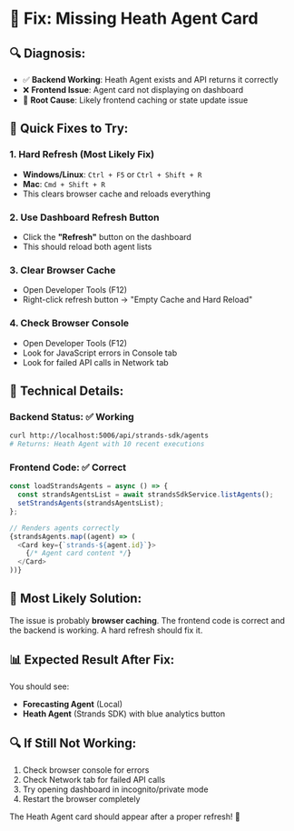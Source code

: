 # 🔧 Fix: Missing Heath Agent Card

## 🔍 **Diagnosis:**
- ✅ **Backend Working**: Heath Agent exists and API returns it correctly
- ❌ **Frontend Issue**: Agent card not displaying on dashboard
- 🎯 **Root Cause**: Likely frontend caching or state update issue

## 🚀 **Quick Fixes to Try:**

### 1. **Hard Refresh (Most Likely Fix)**
- **Windows/Linux**: `Ctrl + F5` or `Ctrl + Shift + R`
- **Mac**: `Cmd + Shift + R`
- This clears browser cache and reloads everything

### 2. **Use Dashboard Refresh Button**
- Click the **"Refresh"** button on the dashboard
- This should reload both agent lists

### 3. **Clear Browser Cache**
- Open Developer Tools (F12)
- Right-click refresh button → "Empty Cache and Hard Reload"

### 4. **Check Browser Console**
- Open Developer Tools (F12)
- Look for JavaScript errors in Console tab
- Look for failed API calls in Network tab

## 🔧 **Technical Details:**

### Backend Status: ✅ Working
```bash
curl http://localhost:5006/api/strands-sdk/agents
# Returns: Heath Agent with 10 recent executions
```

### Frontend Code: ✅ Correct
```typescript
const loadStrandsAgents = async () => {
  const strandsAgentsList = await strandsSdkService.listAgents();
  setStrandsAgents(strandsAgentsList);
};

// Renders agents correctly
{strandsAgents.map((agent) => (
  <Card key={`strands-${agent.id}`}>
    {/* Agent card content */}
  </Card>
))}
```

## 🎯 **Most Likely Solution:**
The issue is probably **browser caching**. The frontend code is correct and the backend is working. A hard refresh should fix it.

## 📊 **Expected Result After Fix:**
You should see:
- **Forecasting Agent** (Local)
- **Heath Agent** (Strands SDK) with blue analytics button

## 🔍 **If Still Not Working:**
1. Check browser console for errors
2. Check Network tab for failed API calls
3. Try opening dashboard in incognito/private mode
4. Restart the browser completely

The Heath Agent card should appear after a proper refresh! 🎉